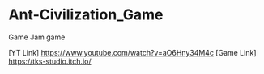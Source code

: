 # Ant-Civilization_Game
Game Jam game

[YT Link] https://www.youtube.com/watch?v=aO6Hny34M4c
[Game Link] https://tks-studio.itch.io/

